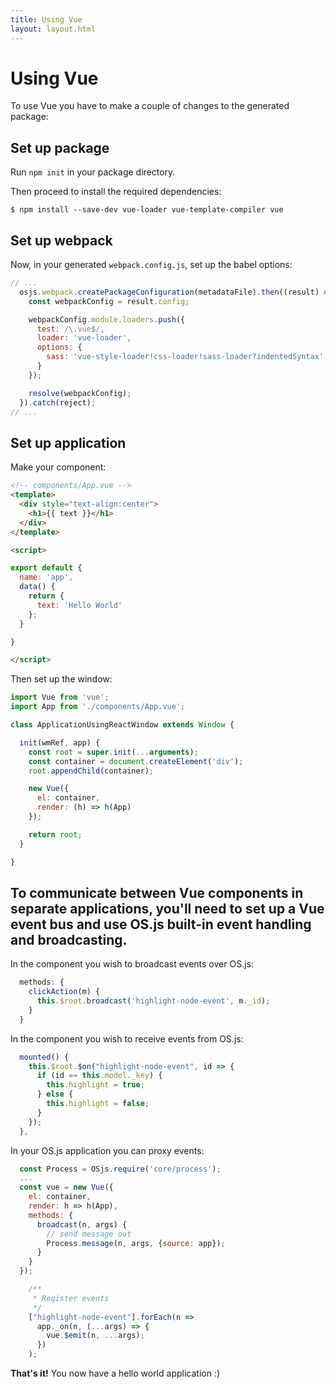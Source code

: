 ```yaml
---
title: Using Vue
layout: layout.html
---
```


# Using Vue

To use Vue you have to make a couple of changes to the generated package:



## Set up package

Run `npm init` in your package directory.

Then proceed to install the required dependencies:

```
$ npm install --save-dev vue-loader vue-template-compiler vue
```

## Set up webpack

Now, in your generated `webpack.config.js`, set up the babel options:

```javascript
// ...
  osjs.webpack.createPackageConfiguration(metadataFile).then((result) => {
    const webpackConfig = result.config;

    webpackConfig.module.loaders.push({
      test: /\.vue$/,
      loader: 'vue-loader',
      options: {
        sass: 'vue-style-loader!css-loader!sass-loader?indentedSyntax'
      }
    });

    resolve(webpackConfig);
  }).catch(reject);
// ...
```

## Set up application

Make your component:

```html
<!-- components/App.vue -->
<template>
  <div style="text-align:center">
    <h1>{{ text }}</h1>
  </div>
</template>

<script>

export default {
  name: 'app',
  data() {
    return {
      text: 'Hello World'
    };
  }

}

</script>
```

Then set up the window:

``` javascript
import Vue from 'vue';
import App from './components/App.vue';

class ApplicationUsingReactWindow extends Window {

  init(wmRef, app) {
    const root = super.init(...arguments);
    const container = document.createElement('div');
    root.appendChild(container);

    new Vue({
      el: container,
      render: (h) => h(App)
    });

    return root;
  }

}
```

## To communicate between Vue components in separate applications, you'll need to set up a Vue event bus and use OS.js built-in event handling and broadcasting.

In the component you wish to broadcast events over OS.js:
``` javascript
  methods: {
    clickAction(m) {
      this.$root.broadcast('highlight-node-event', m._id);
    }
  }
```
In the component you wish to receive events from OS.js:
``` javascript
  mounted() {
    this.$root.$on("highlight-node-event", id => {
      if (id == this.model._key) {
        this.highlight = true;
      } else {
        this.highlight = false;
      }
    });
  },
```
In your OS.js application you can proxy events:
``` javascript
  const Process = OSjs.require('core/process');
  ... 
  const vue = new Vue({
    el: container,
    render: h => h(App), 
    methods: {
      broadcast(n, args) {
        // send message out
        Process.message(n, args, {source: app});
      }
    }
  });
```

``` javascript
    /**
     * Register events
     */
    ["highlight-node-event"].forEach(n =>
      app._on(n, (...args) => {
        vue.$emit(n, ...args);
      })
    );
```





**That's it!** You now have a hello world application :)
